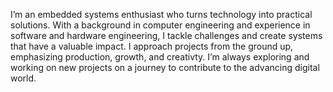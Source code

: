 I’m an embedded systems enthusiast who turns technology into practical solutions. With a background in computer engineering and experience in software and hardware engineering, I tackle challenges and create systems that have a valuable impact. I approach projects from the ground up, emphasizing production, growth, and creativty. I’m always exploring and working on new projects on a journey to contribute to the advancing digital world. 

